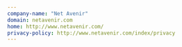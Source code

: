 ```yaml
---
company-name: "Net Avenir"
domain: netavenir.com
home: http://www.netavenir.com/
privacy-policy: http://www.netavenir.com/index/privacy
---
```




